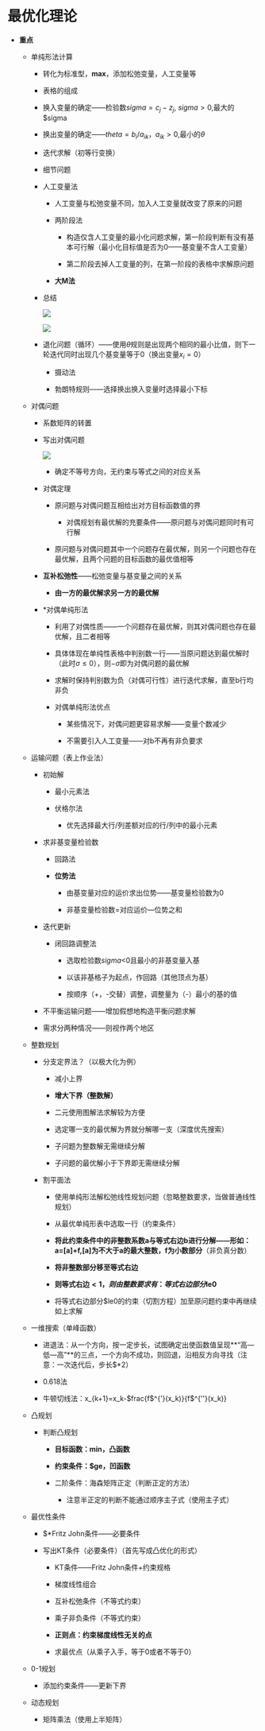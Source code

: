 # 最优化理论

-  **重点**

    -  单纯形法计算

        -  转化为标准型，**max**，添加松弛变量，人工变量等

        -  表格的组成

        -  换入变量的确定——检验数$sigma=c_j-z_j$, $sigma>0$,最大的$sigma

        -  换出变量的确定——$theta=b_i/a_{ik}，a_{ik}>0$,最小的$\theta$

        -  迭代求解（初等行变换）

        -  细节问题

        -  人工变量法

            -  人工变量与松弛变量不同，加入人工变量就改变了原来的问题

            -  两阶段法

                -  构造仅含人工变量的最小化问题求解，第一阶段判断有没有基本可行解（最小化目标值是否为0——基变量不含人工变量）

                -  第二阶段去掉人工变量的列，在第一阶段的表格中求解原问题

            -  **大M法**

        -  总结

            ![](media/a88c1041370642a1942abd532c36033-png)

            ![](media/f0f54cf946dde2296abc4576cb02646a.png)

        -  退化问题（循环）——使用$\theta$规则是出现两个相同的最小比值，则下一轮迭代同时出现几个基变量等于0（换出变量$x_i=0$）

            -  摄动法

            -  勃朗特规则——选择换出换入变量时选择最小下标

    -  对偶问题

        -  系数矩阵的转置

        -  写出对偶问题

            ![](media/5aac225c2efd667773f3cdcb6ef2d36-png)

            -  确定不等号方向，无约束与等式之间的对应关系

        -  对偶定理

            -  原问题与对偶问题互相给出对方目标函数值的界

                -  对偶规划有最优解的充要条件——原问题与对偶问题同时有可行解

            -  原问题与对偶问题其中一个问题存在最优解，则另一个问题也存在最优解，且两个问题的目标函数的最优值相等

        -  **互补松弛性**——松弛变量与基变量之间的关系

            -  **由一方的最优解求另一方的最优解**

        -  *对偶单纯形法

            -  利用了对偶性质——一个问题存在最优解，则其对偶问题也存在最优解，且二者相等

            -  具体体现在单纯性表格中判别数一行——当原问题达到最优解时（此时$\sigma\le0$），则$-\sigma$即为对偶问题的最优解

            -  求解时保持判别数为负（对偶可行性）进行迭代求解，直至b行均非负

            -  对偶单纯形法优点

                -  某些情况下，对偶问题更容易求解——变量个数减少

                -  不需要引入人工变量——对b不再有非负要求

    -  运输问题（表上作业法）

        -  初始解

            -  最小元素法

            -  伏格尔法

                -  优先选择最大行/列差额对应的行/列中的最小元素

        -  求非基变量检验数

            -  回路法

            -  **位势法**

                -  由基变量对应的运价求出位势——基变量检验数为0

                -  非基变量检验数=对应运价—位势之和

        -  迭代更新

            -  闭回路调整法

                -  选取检验数$sigma$<0且最小的非基变量入基

                -  以该非基格子为起点，作回路（其他顶点为基）

                -  按顺序（+，-交替）调整，调整量为（-）最小的基的值

        -  不平衡运输问题——增加假想地构造平衡问题求解

        -  需求分两种情况——则视作两个地区

    -  整数规划

        -  分支定界法？（以极大化为例）

            -  减小上界

            -  **增大下界（整数解）**

            -  二元使用图解法求解较为方便

            -  选定哪一支的最优解为界就分解哪一支（深度优先搜索）

            -  子问题为整数解无需继续分解

            -  子问题的最优解小于下界即无需继续分解

        -  割平面法

            -  使用单纯形法解松弛线性规划问题（忽略整数要求，当做普通线性规划）

            -  从最优单纯形表中选取一行（约束条件）

            -  **将此约束条件中的非整数系数a与等式右边b进行分解——形如：a=[a]+f,[a]为不大于a的最大整数，f为小数部分**（非负真分数）

            -  **将非整数部分移至等式右边**

            -  **则等式右边$<1，则由整数要求有：等式右边部分$le0**

            -  将等式右边部分$le0的约束（切割方程）加至原问题约束中再继续如上求解

    -  一维搜索（单峰函数）

        -  进退法：从一个方向，按一定步长，试图确定出使函数值呈现**“高—低—高”**的三点，一个方向不成功，则回退，沿相反方向寻找（注意：一次迭代后，步长$*2）

        -  0.618法

        -  牛顿切线法：x_{k+1}=x_k-$frac{f$^{'}(x_k)}{f$^{''}(x_k)}

    -  凸规划

        -  判断凸规划

            -  **目标函数：min，凸函数**

            -  **约束条件：$ge，凹函数**

            -  二阶条件：海森矩阵正定（判断正定的方法）

                -  注意半正定的判断不能通过顺序主子式（使用主子式）

    -  最优性条件

        -  $*Fritz John条件——必要条件

        -  写出KT条件（必要条件）（首先写成凸优化的形式）

            -  KT条件——Fritz John条件+约束规格

            -  梯度线性组合

            -  互补松弛条件（不等式约束）

            -  乘子非负条件（不等式约束）

            -  **正则点：约束梯度线性无关的点**

            -  求最优点（从乘子入手，等于0或者不等于0）

    -  0-1规划

        -  添加约束条件——更新下界

    -  动态规划

        -  矩阵乘法（使用上半矩阵）

